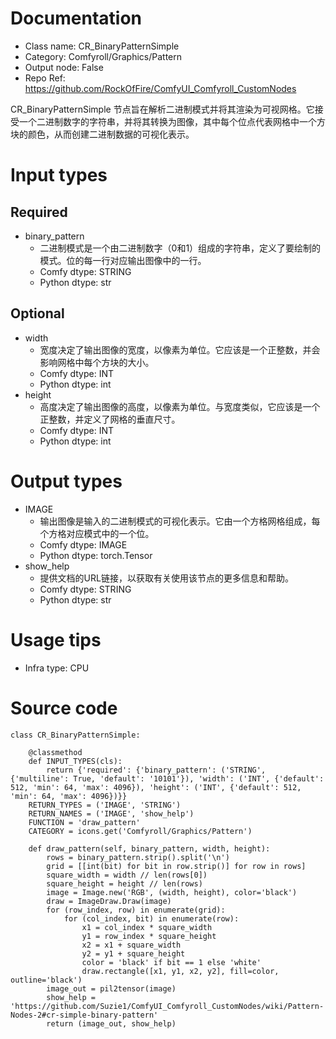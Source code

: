 # Documentation
- Class name: CR_BinaryPatternSimple
- Category: Comfyroll/Graphics/Pattern
- Output node: False
- Repo Ref: https://github.com/RockOfFire/ComfyUI_Comfyroll_CustomNodes

CR_BinaryPatternSimple 节点旨在解析二进制模式并将其渲染为可视网格。它接受一个二进制数字的字符串，并将其转换为图像，其中每个位点代表网格中一个方块的颜色，从而创建二进制数据的可视化表示。

# Input types
## Required
- binary_pattern
    - 二进制模式是一个由二进制数字（0和1）组成的字符串，定义了要绘制的模式。位的每一行对应输出图像中的一行。
    - Comfy dtype: STRING
    - Python dtype: str
## Optional
- width
    - 宽度决定了输出图像的宽度，以像素为单位。它应该是一个正整数，并会影响网格中每个方块的大小。
    - Comfy dtype: INT
    - Python dtype: int
- height
    - 高度决定了输出图像的高度，以像素为单位。与宽度类似，它应该是一个正整数，并定义了网格的垂直尺寸。
    - Comfy dtype: INT
    - Python dtype: int

# Output types
- IMAGE
    - 输出图像是输入的二进制模式的可视化表示。它由一个方格网格组成，每个方格对应模式中的一个位。
    - Comfy dtype: IMAGE
    - Python dtype: torch.Tensor
- show_help
    - 提供文档的URL链接，以获取有关使用该节点的更多信息和帮助。
    - Comfy dtype: STRING
    - Python dtype: str

# Usage tips
- Infra type: CPU

# Source code
```
class CR_BinaryPatternSimple:

    @classmethod
    def INPUT_TYPES(cls):
        return {'required': {'binary_pattern': ('STRING', {'multiline': True, 'default': '10101'}), 'width': ('INT', {'default': 512, 'min': 64, 'max': 4096}), 'height': ('INT', {'default': 512, 'min': 64, 'max': 4096})}}
    RETURN_TYPES = ('IMAGE', 'STRING')
    RETURN_NAMES = ('IMAGE', 'show_help')
    FUNCTION = 'draw_pattern'
    CATEGORY = icons.get('Comfyroll/Graphics/Pattern')

    def draw_pattern(self, binary_pattern, width, height):
        rows = binary_pattern.strip().split('\n')
        grid = [[int(bit) for bit in row.strip()] for row in rows]
        square_width = width // len(rows[0])
        square_height = height // len(rows)
        image = Image.new('RGB', (width, height), color='black')
        draw = ImageDraw.Draw(image)
        for (row_index, row) in enumerate(grid):
            for (col_index, bit) in enumerate(row):
                x1 = col_index * square_width
                y1 = row_index * square_height
                x2 = x1 + square_width
                y2 = y1 + square_height
                color = 'black' if bit == 1 else 'white'
                draw.rectangle([x1, y1, x2, y2], fill=color, outline='black')
        image_out = pil2tensor(image)
        show_help = 'https://github.com/Suzie1/ComfyUI_Comfyroll_CustomNodes/wiki/Pattern-Nodes-2#cr-simple-binary-pattern'
        return (image_out, show_help)
```